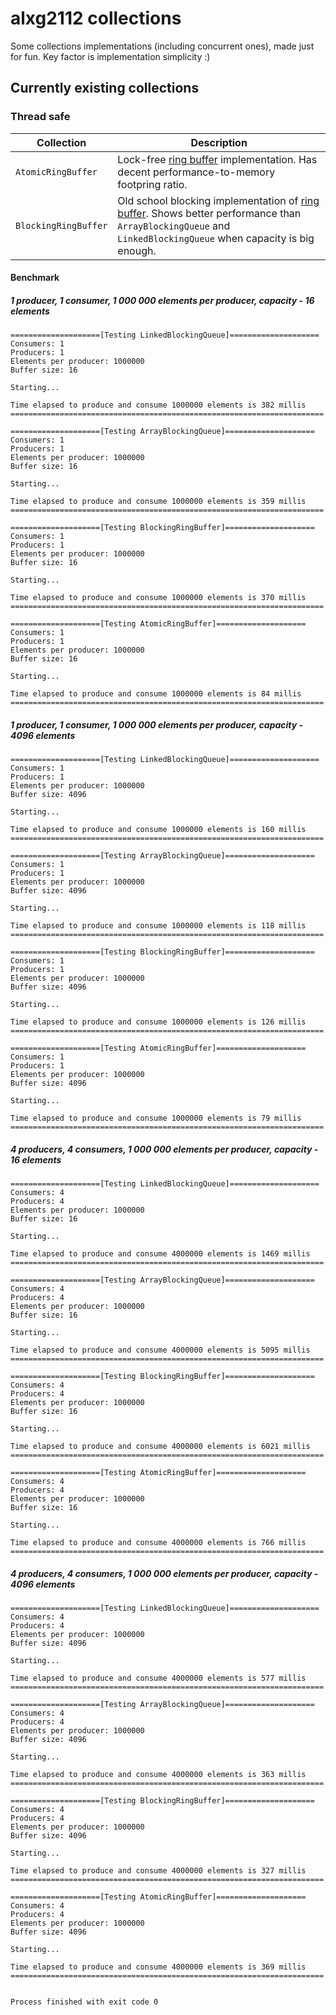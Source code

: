 # alxg2112 collections
Some collections implementations (including concurrent ones), made just for fun.
Key factor is implementation simplicity :)

## Currently existing collections

### Thread safe
| Collection | Description |
| ------ | ------ |
| `AtomicRingBuffer` | Lock-free [ring buffer] implementation. Has decent performance-to-memory footpring ratio.|
| `BlockingRingBuffer` | Old school blocking implementation of [ring buffer]. Shows better performance than `ArrayBlockingQueue` and `LinkedBlockingQueue` when capacity is big enough. |
#### Benchmark
##### 1 producer, 1 consumer, 1 000 000 elements per producer, capacity - 16 elements
```
====================[Testing LinkedBlockingQueue]====================
Consumers: 1
Producers: 1
Elements per producer: 1000000
Buffer size: 16

Starting...

Time elapsed to produce and consume 1000000 elements is 382 millis
======================================================================

====================[Testing ArrayBlockingQueue]====================
Consumers: 1
Producers: 1
Elements per producer: 1000000
Buffer size: 16

Starting...

Time elapsed to produce and consume 1000000 elements is 359 millis
======================================================================

====================[Testing BlockingRingBuffer]====================
Consumers: 1
Producers: 1
Elements per producer: 1000000
Buffer size: 16

Starting...

Time elapsed to produce and consume 1000000 elements is 370 millis
======================================================================

====================[Testing AtomicRingBuffer]====================
Consumers: 1
Producers: 1
Elements per producer: 1000000
Buffer size: 16

Starting...

Time elapsed to produce and consume 1000000 elements is 84 millis
======================================================================
```
##### 1 producer, 1 consumer, 1 000 000 elements per producer, capacity - 4096 elements
```
====================[Testing LinkedBlockingQueue]====================
Consumers: 1
Producers: 1
Elements per producer: 1000000
Buffer size: 4096

Starting...

Time elapsed to produce and consume 1000000 elements is 160 millis
======================================================================

====================[Testing ArrayBlockingQueue]====================
Consumers: 1
Producers: 1
Elements per producer: 1000000
Buffer size: 4096

Starting...

Time elapsed to produce and consume 1000000 elements is 118 millis
======================================================================

====================[Testing BlockingRingBuffer]====================
Consumers: 1
Producers: 1
Elements per producer: 1000000
Buffer size: 4096

Starting...

Time elapsed to produce and consume 1000000 elements is 126 millis
======================================================================

====================[Testing AtomicRingBuffer]====================
Consumers: 1
Producers: 1
Elements per producer: 1000000
Buffer size: 4096

Starting...

Time elapsed to produce and consume 1000000 elements is 79 millis
======================================================================
```
##### 4 producers, 4 consumers, 1 000 000 elements per producer, capacity - 16 elements
```
====================[Testing LinkedBlockingQueue]====================
Consumers: 4
Producers: 4
Elements per producer: 1000000
Buffer size: 16

Starting...

Time elapsed to produce and consume 4000000 elements is 1469 millis
======================================================================

====================[Testing ArrayBlockingQueue]====================
Consumers: 4
Producers: 4
Elements per producer: 1000000
Buffer size: 16

Starting...

Time elapsed to produce and consume 4000000 elements is 5095 millis
======================================================================

====================[Testing BlockingRingBuffer]====================
Consumers: 4
Producers: 4
Elements per producer: 1000000
Buffer size: 16

Starting...

Time elapsed to produce and consume 4000000 elements is 6021 millis
======================================================================

====================[Testing AtomicRingBuffer]====================
Consumers: 4
Producers: 4
Elements per producer: 1000000
Buffer size: 16

Starting...

Time elapsed to produce and consume 4000000 elements is 766 millis
======================================================================
```
##### 4 producers, 4 consumers, 1 000 000 elements per producer, capacity - 4096 elements
```
====================[Testing LinkedBlockingQueue]====================
Consumers: 4
Producers: 4
Elements per producer: 1000000
Buffer size: 4096

Starting...

Time elapsed to produce and consume 4000000 elements is 577 millis
======================================================================

====================[Testing ArrayBlockingQueue]====================
Consumers: 4
Producers: 4
Elements per producer: 1000000
Buffer size: 4096

Starting...

Time elapsed to produce and consume 4000000 elements is 363 millis
======================================================================

====================[Testing BlockingRingBuffer]====================
Consumers: 4
Producers: 4
Elements per producer: 1000000
Buffer size: 4096

Starting...

Time elapsed to produce and consume 4000000 elements is 327 millis
======================================================================

====================[Testing AtomicRingBuffer]====================
Consumers: 4
Producers: 4
Elements per producer: 1000000
Buffer size: 4096

Starting...

Time elapsed to produce and consume 4000000 elements is 369 millis
======================================================================


Process finished with exit code 0

```

   [ring buffer]: <https://en.wikipedia.org/wiki/Circular_buffer>
